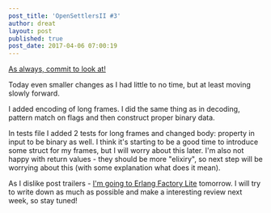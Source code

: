 ```yaml
---
post_title: 'OpenSettlersII #3'
author: dreat
layout: post
published: true
post_date: 2017-04-06 07:00:19
---
```

<a href="https://github.com/Dreat/OpenSettlersII/commit/1d645945893f63fe8e6c0f29ef9f35c6e645130e">As always, commit to look at!</a>

Today even smaller changes as I had little to no time, but at least moving slowly forward.

I added encoding of long frames. I did the same thing as in decoding, pattern match on flags and then construct proper binary data.

In tests file I added 2 tests for long frames and changed body: property in input to be binary as well. I think it's starting to be a good time to introduce some struct for my frames, but I will worry about this later. I'm also not happy with return values - they should be more "elixiry", so next step will be worrying about this (with some explanation what does it mean).

As I dislike post trailers - <a href="https://www.erlang-factory.com/rome2017#home">I'm going to Erlang Factory Lite</a> tomorrow. I will try to write down as much as possible and make a interesting review next week, so stay tuned!
